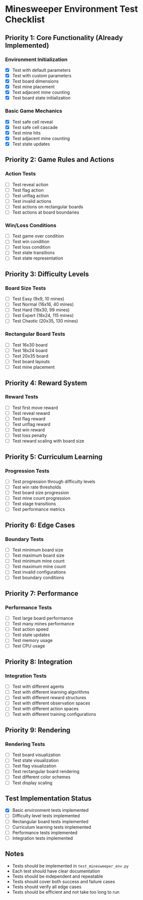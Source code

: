 # Minesweeper Environment Test Checklist

## Priority 1: Core Functionality (Already Implemented)
### Environment Initialization
- [x] Test with default parameters
- [x] Test with custom parameters
- [x] Test board dimensions
- [x] Test mine placement
- [x] Test adjacent mine counting
- [x] Test board state initialization

### Basic Game Mechanics
- [x] Test safe cell reveal
- [x] Test safe cell cascade
- [x] Test mine hits
- [x] Test adjacent mine counting
- [x] Test state updates

## Priority 2: Game Rules and Actions
### Action Tests
- [ ] Test reveal action
- [ ] Test flag action
- [ ] Test unflag action
- [ ] Test invalid actions
- [ ] Test actions on rectangular boards
- [ ] Test actions at board boundaries

### Win/Loss Conditions
- [ ] Test game over condition
- [ ] Test win condition
- [ ] Test loss condition
- [ ] Test state transitions
- [ ] Test state representation

## Priority 3: Difficulty Levels
### Board Size Tests
- [ ] Test Easy (9x9, 10 mines)
- [ ] Test Normal (16x16, 40 mines)
- [ ] Test Hard (16x30, 99 mines)
- [ ] Test Expert (18x24, 115 mines)
- [ ] Test Chaotic (20x35, 130 mines)

### Rectangular Board Tests
- [ ] Test 16x30 board
- [ ] Test 18x24 board
- [ ] Test 20x35 board
- [ ] Test board layouts
- [ ] Test mine placement

## Priority 4: Reward System
### Reward Tests
- [ ] Test first move reward
- [ ] Test reveal reward
- [ ] Test flag reward
- [ ] Test unflag reward
- [ ] Test win reward
- [ ] Test loss penalty
- [ ] Test reward scaling with board size

## Priority 5: Curriculum Learning
### Progression Tests
- [ ] Test progression through difficulty levels
- [ ] Test win rate thresholds
- [ ] Test board size progression
- [ ] Test mine count progression
- [ ] Test stage transitions
- [ ] Test performance metrics

## Priority 6: Edge Cases
### Boundary Tests
- [ ] Test minimum board size
- [ ] Test maximum board size
- [ ] Test minimum mine count
- [ ] Test maximum mine count
- [ ] Test invalid configurations
- [ ] Test boundary conditions

## Priority 7: Performance
### Performance Tests
- [ ] Test large board performance
- [ ] Test many mines performance
- [ ] Test action speed
- [ ] Test state updates
- [ ] Test memory usage
- [ ] Test CPU usage

## Priority 8: Integration
### Integration Tests
- [ ] Test with different agents
- [ ] Test with different learning algorithms
- [ ] Test with different reward structures
- [ ] Test with different observation spaces
- [ ] Test with different action spaces
- [ ] Test with different training configurations

## Priority 9: Rendering
### Rendering Tests
- [ ] Test board visualization
- [ ] Test state visualization
- [ ] Test flag visualization
- [ ] Test rectangular board rendering
- [ ] Test different color schemes
- [ ] Test display scaling

## Test Implementation Status
- [x] Basic environment tests implemented
- [ ] Difficulty level tests implemented
- [ ] Rectangular board tests implemented
- [ ] Curriculum learning tests implemented
- [ ] Performance tests implemented
- [ ] Integration tests implemented

## Notes
- Tests should be implemented in `test_minesweeper_env.py`
- Each test should have clear documentation
- Tests should be independent and repeatable
- Tests should cover both success and failure cases
- Tests should verify all edge cases
- Tests should be efficient and not take too long to run 